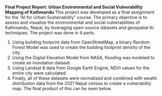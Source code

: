 **Final Project Report: Urban Environmental and Social Vulnerability Mapping of Kathmandu**
This project was developed as a final assignment for the "AI for Urban Sustainability" course. The primary objective is to assess and visualize the environmental and social vulnerabilities of Kathmandu, Nepal, by leveraging open-source datasets and geospatial AI techniques. The project was done in 4 parts. 
1) Using building footprint data from OpenStreetMap, a binary Random Forest Model was used to create the building footprint density of the city. 
2) Using the Digital Elevation Model from NASA, flooding was modeled to create an inundation dataset.
3) Using Landsat 8 data from Google Earth Engine, NDVI values for the entire city were calculated. 
4) Finally, all of these datasets were normalized and combined with wealth distribution data from the 2021 Nepal census to create a vulnerability map. The final product of this can be seen below.

